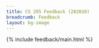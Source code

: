 ```yaml
---
title: CS 205 Feedback (202010)
breadcrumb: Feedback
layout: bg-image
---
```

{% include feedback/main.html %}
